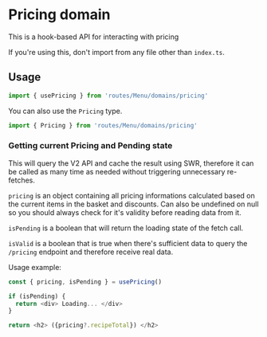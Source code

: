 # Pricing domain

This is a hook-based API for interacting with pricing

If you're using this, don't import from any file other than `index.ts`.

## Usage

```ts
import { usePricing } from 'routes/Menu/domains/pricing'
```

You can also use the `Pricing` type.

```ts
import { Pricing } from 'routes/Menu/domains/pricing'
```

### Getting current Pricing and Pending state

This will query the V2 API and cache the result using SWR, therefore it can be called as many time as needed without triggering unnecessary re-fetches.

`pricing` is an object containing all pricing informations calculated based on the current items in the basket and discounts. Can also be undefined on null so you should always check for it's validity before reading data from it.

`isPending` is a boolean that will return the loading state of the fetch call.

`isValid` is a boolean that is true when there's sufficient data to query the `/pricing` endpoint and therefore receive real data.

Usage example:

```ts
const { pricing, isPending } = usePricing()

if (isPending) {
  return <div> Loading... </div>
}

return <h2> ({pricing?.recipeTotal}) </h2>
```
